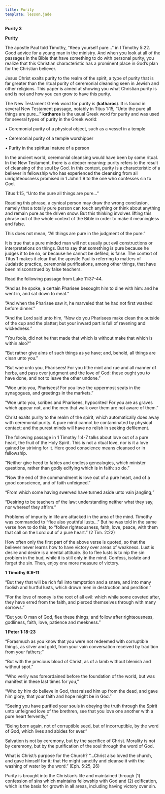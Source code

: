 ```yaml
---
title: Purity
template: lesson.jade
---
```



**Purity 3**

**Purity**

The apostle Paul told Timothy, “Keep yourself pure…” in I Timothy 5:22.
Good advice for a young man in the ministry. And when you look at all of
the passages in the Bible that have something to do with personal
purity, you realize that this Christian characteristic has a prominent
place in God’s plan for the Christian believer.

Jesus Christ exalts purity to the realm of the spirit, a type of purity
that is far greater than the ritual purity of ceremonial cleansing seen
in Jewish and other religions. This paper is aimed at showing you what
Christian purity is and is not and how you can grow to have this purity.

The New Testament Greek word for purity is (**katharos**). It is found
in several New Testament passage, notably in Titus 1:15, “Unto the pure
all things are pure…” **katharos** is the usual Greek word for purity
and was used for several types of purity in the Greek world:

• Ceremonial purity of a physical object, such as a vessel in a temple

• Ceremonial purity of a temple worshipper

• Purity in the spiritual nature of a person

In the ancient world, ceremonial cleansing would have been by some
ritual. In the New Testament, there is a deeper meaning: purity refers
to the result of cleansing of the soul by God. In this context, purity
is a characteristic of a believer in fellowship who has experienced the
cleansing from all unrighteousness promised in 1 John 1:9 to the one who
confesses sin to God.

Titus 1:15, “Unto the pure all things are pure…”

Reading this phrase, a cynical person may draw the wrong conclusion,
namely that a totally pure person can touch anything or think about
anything and remain pure as the driven snow. But this thinking involves
lifting this phrase out of the whole context of the Bible in order to
make it meaningless and false.

This does not mean, “All things are pure in the judgment of the pure.”

It is true that a pure minded man will not usually put evil
constructions or interpretations on things. But to say that something is
pure because he judges it to be so, or because he cannot be defiled, is
false. The context of Titus 1 makes it clear that the apostle Paul is
referring to matters of Judaistic practice, ceremonial purifications,
among other things, that have been misconstrued by false teachers.

Read the following passage from Luke 11:37-44.

”And as he spoke, a certain Pharisee besought him to dine with him: and
he went in, and sat down to meat.”

”And when the Pharisee saw it, he marveled that he had not first washed
before dinner.”

”And the Lord said unto him, “Now do you Pharisees make clean the
outside of the cup and the platter; but your inward part is full of
ravening and wickedness.”

”You fools, did not he that made that which is without make that which
is within also?”

”But rather give alms of such things as ye have; and, behold, all things
are clean unto you.”

”But woe unto you, Pharisees! For you tithe mint and rue and all manner
of herbs, and pass over judgment and the love of God: these ought you to
have done, and not to leave the other undone.”

”Woe unto you, Pharisees! For you love the uppermost seats in the
synagogues, and greetings in the markets.”

”Woe unto you, scribes and Pharisees, hypocrites! For you are as graves
which appear not, and the men that walk over them are not aware of
them.”

Christ exalts purity to the realm of the spirit, which automatically
does away with ceremonial purity. A pure mind cannot be contaminated by
physical contact; and the purest minds will have no relish in seeking
defilement.

The following passage in 1 Timothy 1:4-7 talks about love out of a pure
heart, the fruit of the Holy Spirit. This is not a ritual love, nor is
it a love gained by striving for it. Here good conscience means cleansed
or in fellowship.

“Neither give heed to fables and endless genealogies, which minister
questions, rather than godly edifying which is in faith: so do.”

“Now the end of the commandment is love out of a pure heart, and of a
good conscience, and of faith unfeigned.”

“From which some having swerved have turned aside unto vain jangling;”

“Desiring to be teachers of the law; understanding neither what they
say, nor whereof they affirm.”

Problems of impurity in life are attacked in the area of the mind.
Timothy was commanded to “flee also youthful lusts…” But he was told in
the same verse how to do this, to “follow righteousness, faith, love,
peace, with them that call on the Lord out of a pure heart.”
(2 Tim. 2:22)

How often only the first part of the above verse is quoted, so that the
believer never learns how to have victory over areas of weakness. Lust
is desire and desire is a mental attitude. So to flee lusts is to nip
the sin problem in the bud, while it is still only in the mind. Confess,
isolate and forget the sin. Then, enjoy one more measure of victory.

**1 Timothy 6:9-11**

“But they that will be rich fall into temptation and a snare, and into
many foolish and hurtful lusts, which drown men in destruction and
perdition.”

“For the love of money is the root of all evil: which while some coveted
after, they have erred from the faith, and pierced themselves through
with many sorrows.”

“But you O man of God, flee these things; and follow after
righteousness, godliness, faith, love, patience and meekness.”

**1 Peter 1:18-23**

“Forasmuch as you know that you were not redeemed with corruptible
things, as silver and gold, from your vain conversation received by
tradition from your fathers;”

“But with the precious blood of Christ, as of a lamb without blemish and
without spot.”

“Who verily was foreordained before the foundation of the world, but was
manifest in these last times for you,”

“Who by him do believe in God, that raised him up from the dead, and
gave him glory; that your faith and hope might be in God.”

“Seeing you have purified your souls in obeying the truth through the
Spirit unto unfeigned love of the brethren, see that you love one
another with a pure heart fervently,”

“Being born again, not of corruptible seed, but of incorruptible, by the
word of God, which lives and abides for ever.”

Salvation is not by ceremony, but by the sacrifice of Christ. Morality
is not by ceremony, but by the purification of the soul through the word
of God.

What is Christ’s purpose for the Church? “…Christ also loved the church,
and gave himself for it; that He might sanctify and cleanse it with the
washing of water by the word.” (Eph. 5:25, 26)

Purity is brought into the Christian’s life and maintained through (1)
confession of sins which maintains fellowship with God and (2)
edification, which is the basis for growth in all areas, including
having victory over sin.

